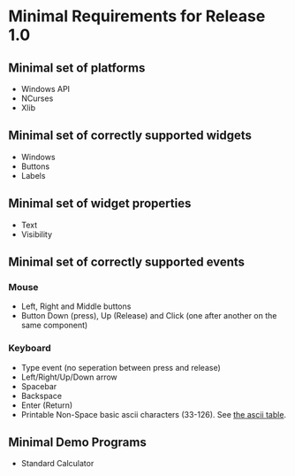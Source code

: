 # Minimal Requirements for Release 1.0 #

## Minimal set of platforms ##
  * Windows API
  * NCurses
  * Xlib

## Minimal set of correctly supported widgets ##
  * Windows
  * Buttons
  * Labels

## Minimal set of widget properties ##
  * Text
  * Visibility

## Minimal set of correctly supported events ##

### Mouse ###
  * Left, Right and Middle buttons
  * Button Down (press), Up (Release) and Click (one after another on the same component)

### Keyboard ###
  * Type event (no seperation between press and release)
  * Left/Right/Up/Down arrow
  * Spacebar
  * Backspace
  * Enter (Return)
  * Printable Non-Space basic ascii characters (33-126). See [the ascii table](http://www.asciitable.com/).

## Minimal Demo Programs ##
  * Standard Calculator